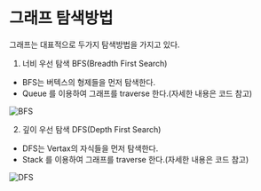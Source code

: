 # 그래프 탐색방법

그래프는 대표적으로 두가지 탐색방법을 가지고 있다.
1. 너비 우선 탐색 BFS(Breadth First Search)
- BFS는 버텍스의 형제들을 먼저 탐색한다.
- Queue 를 이용하여 그래프를 traverse 한다.(자세한 내용은 코드 참고)


![BFS](https://cdn.filepicker.io/api/file/6sBaBZQVuci45KJTlGQ9)


2. 깊이 우선 탐색 DFS(Depth First Search)
- DFS는 Vertax의 자식들을 먼저 탐색한다.
- Stack 를 이용하여 그래프를 traverse 한다.(자세한 내용은 코드 참고)

![DFS](https://cdn.filepicker.io/api/file/FXAmj6SjTYSMalugzkQw) 

